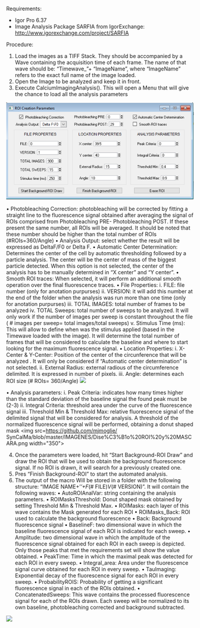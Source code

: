 Requirements: 
- Igor Pro 6.37
- Image Analysis Package SARFIA from IgorExchange: http://www.igorexchange.com/project/SARFIA

Procedure: 
1.	Load the images as a TIFF Stack. They should be accompanied by a Wave containing the acquisition time of each frame. The name of that wave should be: “Timewave_”+ “ImageName”,  where “ImageName” refers to the exact full name of the image loaded.
2.	Open the Image to be analyzed and keep it in front. 
3.	Execute CalciumImagingAnalysis(). This will open a Menu that will give the chance to load all the analysis parameters 
<img src=https://github.com/mjmoglie/SynCalMa/blob/master/IMAGENES/MENU.png width="700">
 
•	Photobleaching Correction: photobleaching will be corrected by fitting a straight line to the fluorescence signal obtained after averaging the signal of ROIs comprised from Photobleaching PRE- Photobleaching POST. If these present the same number, all ROIs will be averaged. It should be noted that these number should be higher than the total number of ROIs (#ROIs=360/Angle)
•	Analysis Output: select whether the result will be expressed as DeltaF/F0 or Delta F.
•	Automatic Center Determination: Determines the center of the cell by automatic thresholding followed by a particle analysis. The center will be the center of mass of the biggest particle detected. When this option is not selected, the center of the analysis has to be manually determined in “X center” and “Y center”. 
•	Smooth ROI traces: When selected, it will perform an additional smooth operation over the final fluorescence traces.
•	File Properties: 
i.	FILE: file number (only for anotation purpurses)
ii.	VERSION: it will add this number at the end of the folder when the analysis was run more than one time (only for anotation purpurses)
iii.	TOTAL IMAGES: total number of frames to be analyzed
iv.	TOTAL Sweeps: total number of sweeps to be analyzed. It will only work if the number of images per sweep is constant throughout the file ( # images per sweep= total images/total sweeps)
v.	Stimulus Time (ms): This will allow to define when was the stimulus applied (based in the Timewave loaded with the image). It will determine the total number of frames that will be considered to calculate the baseline and where to start looking for the maximum fluorescence signal.
•	Location Properties: 
i.	X-Center & Y-Center: Position of the center of the circunference that will be analyzed .  It will only be considered if “Automatic center determination” is not selected. 
ii.	External Radius: external radious of the circumference delimited. It is expressed in number of pixels. 
iii.	Angle: determines each ROI size (# ROIs= 360/Angle) 
<img src=https://github.com/mjmoglie/SynCalMa/blob/master/IMAGENES/Dise%C3%B1o%20ROI.png width="350">

•	Analysis parameters: 
i.	Peak Criteria: indicates how many times higher than the standard deviation of the baseline signal the found peak must be (2-3)
ii.	Integral Criteria: threshold area under the curve of the fluorescence signal
iii.	Threshold Min & Threshold Max: relative fluorescence signal of the delimited signal that will be considered for analysis. A threshold of the normalized fluorescence signal will be performed, obtaining a donut shaped mask
<img src=https://github.com/mjmoglie/ SynCalMa/blob/master/IMAGENES/Dise%C3%B1o%20ROI%20y%20MASCARA.png width="350">

4.	Once the parameters were loaded, hit “Start Background-ROI Draw” and draw the ROI that will be used to obtain the background fluorescence signal. If no ROI is drawn, it will search for a previously created one.
5.	Pres “Finish Background-ROI” to start the automated analysis. 
6.	The output of the macro Will be stored in a folder with the following structure:  “IMAGE NAME+’_’+F_(# FILE)_V_(# VERSION)”. It will contain the following waves: 
•	AutoROIAnalVar: string containing the analysis parameters.
•	ROIMasksThreshold: Donut shaped mask obtained by setting Threshold Min & Threshold Max. 
•	ROIMasks: each layer of this wave contains the Mask generated for each ROI
•	ROIMasks_Back: ROI used to calculate the background fluorescence 
•	Back: Background fluorescence signal
•	BaselineF: two dimensional wave in which the baseline fluorescence signal of each ROI is indicated for each sweep.
•	Amplitude: two dimensional wave in which the amplitude of the fluorescence signal obtained for each ROI in each sweep is depicted. Only those peaks that met the requirements set will show the value obtained. 
•	PeakTime: Time in which the maximal peak was detected for each ROI in every sweep.
•	Integral_area: Area under the fluorescence signal curve obtained for each ROI in every sweep.
•	TauImaging: Exponential decay of the fluorescence signal for each ROI in every sweep.
•	ProbabilityROIS: Probability of getting a significant fluorescence signal in each of the ROIs obtained. 
•	ConcatenatedSweeps: This wave contains the processed fluorescence signal for each of the ROIs drawn. Each sweep will be normalized to its own baseline, photobleaching corrected and background subtracted.

<img src=https://github.com/mjmoglie/SynCalMa/blob/master/IMAGENES/CONCATENADO%20DE%20ROIS.png width="450">
